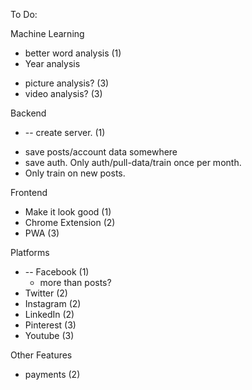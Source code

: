 To Do:

Machine Learning

- better word analysis (1)
- Year analysis
<!-- - hidden layers? one is optimal for most scenarios. Number of nodes should be somewhere between number of inputs and number of outputs. -->
- picture analysis? (3)
- video analysis? (3)

Backend

- -- create server. (1)
<!-- - transfer neural network to backend. (1) -->
- save posts/account data somewhere
- save auth. Only auth/pull-data/train once per month.
- Only train on new posts.

Frontend

- Make it look good (1)
- Chrome Extension (2)
- PWA (3)

Platforms

- -- Facebook (1)
  - more than posts?
- Twitter (2)
- Instagram (2)
- LinkedIn (2)
- Pinterest (3)
- Youtube (3)

Other Features

- payments (2)
